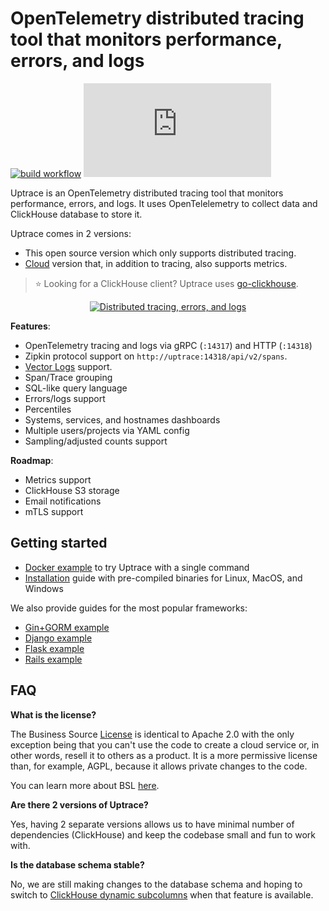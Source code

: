 # OpenTelemetry distributed tracing tool that monitors performance, errors, and logs

[![build workflow](https://github.com/uptrace/uptrace/actions/workflows/build-and-test.yml/badge.svg)](https://github.com/uptrace/uptrace/actions)
[![Chat](https://img.shields.io/matrix/uptrace:matrix.org)](https://matrix.to/#/#uptrace:matrix.org)

Uptrace is an OpenTelemetry distributed tracing tool that monitors performance, errors, and logs. It
uses OpenTelelemetry to collect data and ClickHouse database to store it.

Uptrace comes in 2 versions:

- This open source version which only supports distributed tracing.
- [Cloud](https://uptrace.dev/) version that, in addition to tracing, also supports metrics.

> :star: Looking for a ClickHouse client? Uptrace uses
> [go-clickhouse](https://github.com/uptrace/go-clickhouse).

<p align="center">
  <a href="https://uptrace.dev/open-source/?autoplay">
    <img src="https://uptrace.dev/uptrace-os/poster.png" alt="Distributed tracing, errors, and logs">
  </a>
</p>

**Features**:

- OpenTelemetry tracing and logs via gRPC (`:14317`) and HTTP (`:14318`)
- Zipkin protocol support on `http://uptrace:14318/api/v2/spans`.
- [Vector Logs](example/vector-logs) support.
- Span/Trace grouping
- SQL-like query language
- Errors/logs support
- Percentiles
- Systems, services, and hostnames dashboards
- Multiple users/projects via YAML config
- Sampling/adjusted counts support

**Roadmap**:

- Metrics support
- ClickHouse S3 storage
- Email notifications
- mTLS support

## Getting started

- [Docker example](example/docker) to try Uptrace with a single command
- [Installation](https://get.uptrace.dev/guide/) guide with pre-compiled binaries for Linux, MacOS,
  and Windows

We also provide guides for the most popular frameworks:

- [Gin+GORM example](example/gin-gorm)
- [Django example](example/django)
- [Flask example](example/flask)
- [Rails example](example/rails)

## FAQ

**What is the license?**

The Business Source [License](LICENSE) is identical to Apache 2.0 with the only exception being that
you can't use the code to create a cloud service or, in other words, resell it to others as a
product. It is a more permissive license than, for example, AGPL, because it allows private changes
to the code.

You can learn more about BSL [here](https://mariadb.com/bsl-faq-adopting/).

**Are there 2 versions of Uptrace?**

Yes, having 2 separate versions allows us to have minimal number of dependencies (ClickHouse) and
keep the codebase small and fun to work with.

**Is the database schema stable?**

No, we are still making changes to the database schema and hoping to switch to
[ClickHouse dynamic subcolumns](https://github.com/ClickHouse/ClickHouse/pull/23932) when that
feature is available.
